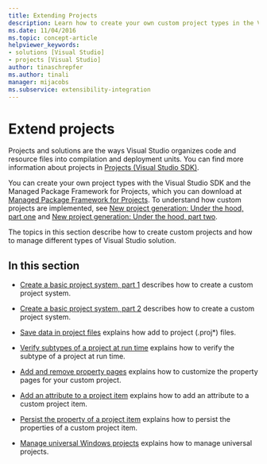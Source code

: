 ```yaml
---
title: Extending Projects
description: Learn how to create your own custom project types in the Visual Studio SDK and how to manage different types of Visual Studio solutions.
ms.date: 11/04/2016
ms.topic: concept-article
helpviewer_keywords:
- solutions [Visual Studio]
- projects [Visual Studio]
author: tinaschrepfer
ms.author: tinali
manager: mijacobs
ms.subservice: extensibility-integration
---
```

# Extend projects

Projects and solutions are the ways Visual Studio organizes code and resource files into compilation and deployment units. You can find more information about projects in [Projects (Visual Studio SDK)](../extensibility/extending-projects.md).

 You can create your own project types with the Visual Studio SDK and the Managed Package Framework for Projects, which you can download at [Managed Package Framework for Projects](https://github.com/tunnelvisionlabs/MPFProj10). To understand how custom projects are implemented, see [New project generation: Under the hood, part one](../extensibility/internals/new-project-generation-under-the-hood-part-one.md) and [New project generation: Under the hood, part two](../extensibility/internals/new-project-generation-under-the-hood-part-two.md).

 The topics in this section describe how to create custom projects and how to manage different types of Visual Studio solution.

## In this section

- [Create a basic project system, part 1](../extensibility/creating-a-basic-project-system-part-1.md) describes how to create a custom project system.

- [Create a basic project system, part 2](../extensibility/creating-a-basic-project-system-part-2.md) describes how to create a custom project system.

- [Save data in project files](../extensibility/saving-data-in-project-files.md) explains how add to project (<em>.</em>proj*) files.

- [Verify subtypes of a project at run time](../extensibility/verifying-subtypes-of-a-project-at-run-time.md) explains how to verify the subtype of a project at run time.

- [Add and remove property pages](../extensibility/adding-and-removing-property-pages.md) explains how to customize the property pages for your custom project.

- [Add an attribute to a project item](../extensibility/adding-an-attribute-to-a-project-item.md) explains how to add an attribute to a custom project item.

- [Persist the property of a project item](../extensibility/persisting-the-property-of-a-project-item.md) explains how to persist the properties of a custom project item.

- [Manage universal Windows projects](../extensibility/managing-universal-windows-projects.md) explains how to manage universal projects.
